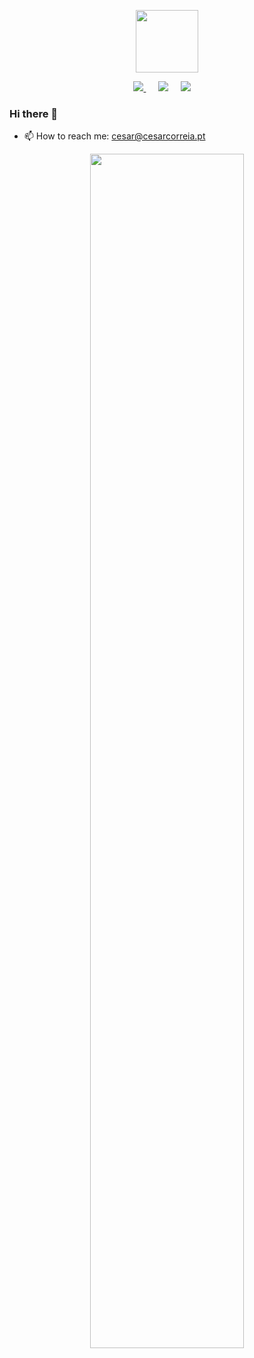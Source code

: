 <p align="center">
<a href="https://cesarcorreia.pt" target="_blank"><img width="100px" src="https://cesarcorreia.pt/_nuxt/img/logo.126034f.svg"></a>
</p>

<p align="center">
  <a href="https://dev.to/alyatek"><img src="https://img.shields.io/badge/DEV.TO-%230A0A0A.svg?&style=for-the-badge&logo=dev-dot-to&logoColor=white" />       </a>&nbsp;&nbsp;&nbsp;&nbsp;
<a href="https://twitter.com/cesardcorreia"><img src="https://img.shields.io/badge/twitter-%231DA1F2.svg?&style=for-the-badge&logo=twitter&logoColor=white" /></a>&nbsp;&nbsp;&nbsp;&nbsp;
  <a href="mailto:cesar@cesarcorreia.pt?subject=Came%20from%20Github"><img src="https://img.shields.io/badge/gmail-%23D14836.svg?&style=for-the-badge&logo=gmail&logoColor=white" /></a>&nbsp;&nbsp;&nbsp;&nbsp;
<p>

### Hi there 👋


<!--- 🔭 I’m currently working on <a target="_blank" href="https://marca-agora.pt">this</a>.-->
- 📫 How to reach me: cesar@cesarcorreia.pt
<p align="center">
  <a href="https://profile.codersrank.io/user/alyatek/" target="_blank"><img width="70%" src="https://cr-ss-service.azurewebsites.net/api/ScreenShot?widget=summary&username=alyatek&badges=3"/></a>
<p>

<!--
**alyatek/alyatek** is a ✨ _special_ ✨ repository because its `README.md` (this file) appears on your GitHub profile.

Here are some ideas to get you started:

- 🔭 I’m currently working on ...
- 🌱 I’m currently learning ...
- 👯 I’m looking to collaborate on ...
- 🤔 I’m looking for help with ...
- 💬 Ask me about ...
- 📫 How to reach me: ...
- 😄 Pronouns: ...
- ⚡ Fun fact: ...
-->
